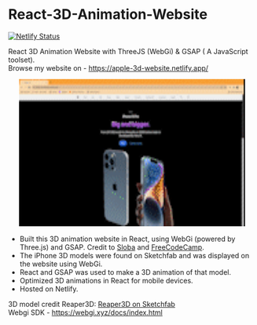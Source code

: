 # React-3D-Animation-Website  
[![Netlify Status](https://api.netlify.com/api/v1/badges/ad4f3c5a-1e28-40c9-90b4-99efcaaf0d51/deploy-status)](https://app.netlify.com/sites/apple-3d-website/deploys)  

React 3D Animation Website  with ThreeJS (WebGi) &amp; GSAP ( A JavaScript toolset).   
Browse my website on - https://apple-3d-website.netlify.app/  

 <p align="center">
  <img width="460" height="300" src="https://github.com/HarryKayNeezy/React-3D-Animation-Website/blob/main/gifs/react-3d-website-fast_AdobeExpress.gif">
</p>  
  
 

- Built this 3D animation website in React, using WebGi (powered by Three.js) and GSAP. Credit to [Sloba](https://github.com/bobangajicsm) and [FreeCodeCamp](https://youtube.com/freecodecamp).
- The iPhone 3D models were found on Sketchfab and was displayed on the website using WebGi. 
- React and GSAP was used to make a 3D animation of that model. 
- Optimized 3D animations in React for mobile devices. 
- Hosted on Netlify.

3D model credit Reaper3D: [Reaper3D on Sketchfab](https://sketchfab.com/3d-models/iphone-13-pro-max-4f92b60d824a42c89bbf1833374c4f73)   
Webgi SDK - https://webgi.xyz/docs/index.html
